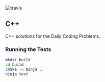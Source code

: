 ![travis](https://travis-ci.org/StephanBischoff-Digle/dcp.svg?branch=master)
## C++

C++ solutions for the Daily Coding Problems.

### Running the Tests

```sh
mkdir build
cd build
cmake -G Ninja ..
ninja test
```
